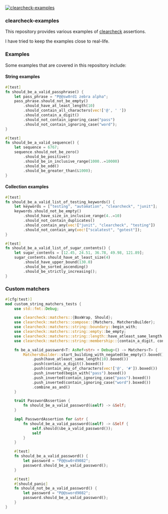 [![clearcheck-examples](https://github.com/SarthakMakhija/clearcheck-examples/actions/workflows/build.yml/badge.svg)](https://github.com/SarthakMakhija/clearcheck-examples/actions/workflows/build.yml)

### clearcheck-examples

This repository provides various examples of [clearcheck](https://github.com/SarthakMakhija/clearcheck) assertions.

I have tried to keep the examples close to real-life.

### Examples

Some examples that are covered in this repository include:

#### String examples

```rust
#[test]
fn should_be_a_valid_passphrase() {
    let pass_phrase = "P@@sw0rd1 zebra alpha";
    pass_phrase.should_not_be_empty()
        .should_have_at_least_length(10)
        .should_contain_all_characters(vec!['@', ' '])
        .should_contain_a_digit()
        .should_not_contain_ignoring_case("pass")
        .should_not_contain_ignoring_case("word");
}

#[test]
fn should_be_a_valid_sequence() {
    let sequence = 6767;
    sequence.should_not_be_zero()
        .should_be_positive()
        .should_be_in_inclusive_range(1000..=10000)
        .should_be_odd()
        .should_be_greater_than(&1000);
}
```

#### Collection examples

```rust
#[test]
fn should_be_a_valid_list_of_testing_keywords() {
    let keywords = ["testing", "automation", "clearcheck", "junit"];
    keywords.should_not_be_empty()
        .should_have_size_in_inclusive_range(4..=10)
        .should_not_contain_duplicates()
        .should_contain_any(vec!["junit", "clearcheck", "testing"])
        .should_not_contain_any(vec!["scalatest", "gotest"]);
}

#[test]
fn should_be_a_valid_list_of_sugar_contents() {
    let sugar_contents = [12.45, 24.51, 36.78, 49.98, 121.89];
    sugar_contents.should_have_at_least_size(4)
        .should_have_upper_bound(130.0)
        .should_be_sorted_ascending()
        .should_be_strictly_increasing();
}
```

### Custom matchers
```rust
#[cfg(test)]
mod custom_string_matchers_tests {
    use std::fmt::Debug;

    use clearcheck::matchers::{BoxWrap, Should};
    use clearcheck::matchers::compose::{Matchers, MatchersBuilder};
    use clearcheck::matchers::string::boundary::begin_with;
    use clearcheck::matchers::string::empty::be_empty;
    use clearcheck::matchers::string::length::have_atleast_same_length;
    use clearcheck::matchers::string::membership::{contain_a_digit, contain_any_of_characters, contain_ignoring_case};

    fn be_a_valid_password<T: AsRef<str> + Debug>() -> Matchers<T> {
        MatchersBuilder::start_building_with_negated(be_empty().boxed())
            .push(have_atleast_same_length(10).boxed())
            .push(contain_a_digit().boxed())
            .push(contain_any_of_characters(vec!['@', '#']).boxed())
            .push_inverted(begin_with("pass").boxed())
            .push_inverted(contain_ignoring_case("pass").boxed())
            .push_inverted(contain_ignoring_case("word").boxed())
            .combine_as_and()
    }

    trait PasswordAssertion {
        fn should_be_a_valid_password(&self) -> &Self;
    }

    impl PasswordAssertion for &str {
        fn should_be_a_valid_password(&self) -> &Self {
            self.should(&be_a_valid_password());
            self
        }
    }

    #[test]
    fn should_be_a_valid_password() {
        let password = "P@@sw0rd9082";
        password.should_be_a_valid_password();
    }

    #[test]
    #[should_panic]
    fn should_not_be_a_valid_password() {
        let password = "P@@sword9082";
        password.should_be_a_valid_password();
    }
}
```
